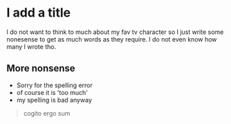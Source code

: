 # I add a title
I do not want to think to much about my fav tv character so I just write some nonesense to get as much words as they require. I do not even know how many I wrote tho. 
## More nonsense
* Sorry for the spelling error
* of course it is 'too much'
* my spelling is bad anyway
>cogito ergo sum